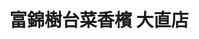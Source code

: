 ---
title: "富錦樹台菜香檳 大直店"
description: "富錦樹台菜香檳 大直店"
layout: shop
keywords:
  - 美食競賽
  - 台灣美食
  - 美食精選
datePublished: "2025-06-30"
dateModified: "2025-07-06"
city: "台北市"
district: "中山區"
address: "10491台北市中山區樂群三路303號"
phone: "0285022770"
geo: "25.082799668955445, 121.56032798890969"
google_map: "https://maps.app.goo.gl/ZPLGvLttYvNsWQbr8"
footinder: "https://footinder.com.tw/%e5%8f%b0%e5%8c%97%e5%b8%82%e4%b8%ad%e5%b1%b1%e5%8d%80/8936/"
official: "https://www.fujintreeshop.com/"
award:
  - name: "500盤"
    year: "2024"
    entries:
      - dishes:
          - "油淋蟹黃麻婆豆腐"
          - "剝皮辣椒滑蛋"

---